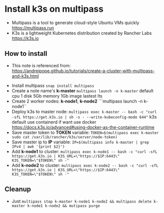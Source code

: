 # Install k3s on multipass
 - Multipass is a tool to generate cloud-style Ubuntu VMs quickly https://multipass.run
 - K3s is a lightweight Kubernetes distribution created by Rancher Labs https://k3s.io

## How to install
* This note is referenced from: https://andreipope.github.io/tutorials/create-a-cluster-with-multipass-and-k3s.html
- Install multipass  ```snap install multipass```
- Create a note name's **k-master**  ```multipass launch -n k-master``` default cpu 1 disk 5Gb memory 1Gb image lastest lts
- Create 2 worker nodes: **k-node1**, **k-node2** ```multipass launch -n k-node1``
- Deploy k3s to master node: ```multipass exec k-master -- bash -c "curl -sfL https://get.k3s.io | sh -s - --write-kubeconfig-mode 644"``` k3s default use containerd if want use docker https://docs.k3s.io/advanced#using-docker-as-the-container-runtime
- Save master token to **TOKEN** variable: ```TOKEN=$(multipass exec k-master sudo cat /var/lib/rancher/k3s/server/node-token)```
- Save master ip to **IP** variable: ```IP=$(multipass info k-master | grep IPv4 | awk '{print $2}')```
- Add **k-node1** to cluster: ```multipass exec k-node1 -- bash -c "curl -sfL https://get.k3s.io | K3S_URL=\"https://$IP:6443\" K3S_TOKEN=\"$TOKEN\" sh -"```
- Add **k-node2** to cluster: ```multipass exec k-node2 -- bash -c "curl -sfL https://get.k3s.io | K3S_URL=\"https://$IP:6443\" K3S_TOKEN=\"$TOKEN\" sh -"```

## Cleanup
- Just ```multipass stop k-master k-node1 k-node2 && multipass delete k-master k-node1 k-node2 && mutipass purge```